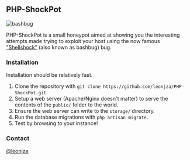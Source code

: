 ## PHP-ShockPot

![bashbug](https://pbs.twimg.com/media/ByXw51ZIcAATTKu.png:large)

PHP-ShockPot is a small honeypot aimed at showing you the interesting attempts made trying to exploit your host using the now famous ["Shellshock"](http://en.wikipedia.org/wiki/Shellshock_(software_bug)) (also known as bashbug) bug.

### Installation
Installation should be relatively fast.

1. Clone the repository with `git clone https://github.com/leonjza/PHP-ShockPot.git`.
2. Setup a web server (Apache/Nginx doesn't matter) to serve the contents of the `public/` folder to the world.
3. Ensure the web server can write to the `storage/` directory.
4. Run the database migrations with `php artisan migrate`.
5. Test by browsing to your instance!

### Contact
[@leonjza](https://twitter.com/leonjza)
